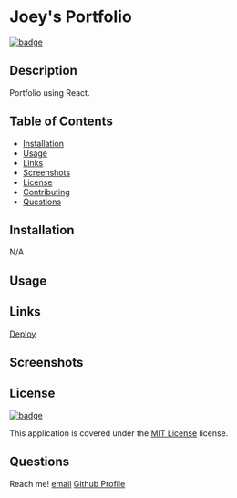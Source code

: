 # Joey's Portfolio

[![badge](https://img.shields.io/badge/license-MIT_License-purple)](https://choosealicense.com/licenses/mit)

## Description

Portfolio using React.

## Table of Contents

- [Installation](#installation)
- [Usage](#usage)
- [Links](#links)
- [Screenshots](#screenshots)
- [License](#license)
- [Contributing](#contributing)
- [Questions](#questions)

## Installation

N/A

## Usage



## Links

[Deploy](https://radiant-badlands-77869.herokuapp.com/)

## Screenshots


## License

[![badge](https://img.shields.io/badge/license-MIT_License-purple)](https://choosealicense.com/licenses/mit)

This application is covered under the [MIT License](https://choosealicense.com/licenses/mit) license.


## Questions
Reach me! 
[email](joeyblue27@gmail.com) 
[Github Profile](https://github.com/joeyblue27)
